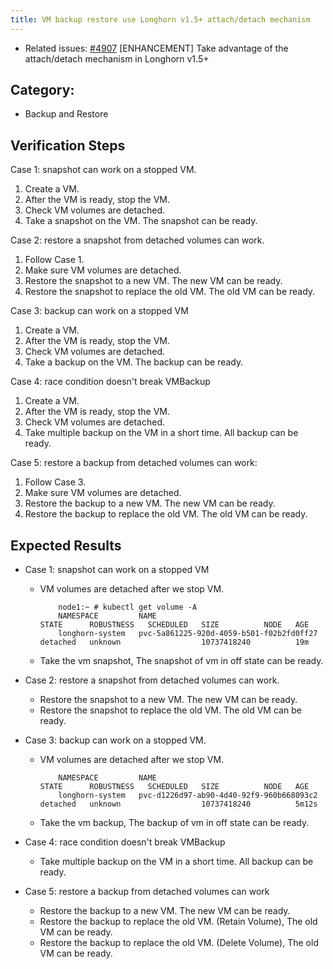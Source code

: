 ```yaml
---
title: VM backup restore use Longhorn v1.5+ attach/detach mechanism
---
```


* Related issues: [#4907](https://github.com/harvester/harvester/issues/4907) [ENHANCEMENT] Take advantage of the attach/detach mechanism in Longhorn v1.5+

## Category: 
* Backup and Restore

## Verification Steps
Case 1: snapshot can work on a stopped VM.
1. Create a VM.
1. After the VM is ready, stop the VM.
1. Check VM volumes are detached.
1. Take a snapshot on the VM. The snapshot can be ready.

Case 2: restore a snapshot from detached volumes can work.
1. Follow Case 1.
1. Make sure VM volumes are detached.
1. Restore the snapshot to a new VM. The new VM can be ready.
1. Restore the snapshot to replace the old VM. The old VM can be ready.

Case 3: backup can work on a stopped VM
1. Create a VM.
1. After the VM is ready, stop the VM.
1. Check VM volumes are detached.
1. Take a backup on the VM. The backup can be ready.

Case 4: race condition doesn't break VMBackup
1. Create a VM.
1. After the VM is ready, stop the VM.
1. Check VM volumes are detached.
1. Take multiple backup on the VM in a short time. All backup can be ready.

Case 5: restore a backup from detached volumes can work:
1. Follow Case 3.
1. Make sure VM volumes are detached.
1. Restore the backup to a new VM. The new VM can be ready.
1. Restore the backup to replace the old VM. The old VM can be ready.

## Expected Results
* Case 1: snapshot can work on a stopped VM 
   - VM volumes are detached after we stop VM.
      ```
          node1:~ # kubectl get volume -A
          NAMESPACE         NAME                                       STATE      ROBUSTNESS   SCHEDULED   SIZE          NODE   AGE
          longhorn-system   pvc-5a861225-920d-4059-b501-f02b2fd0ff27   detached   unknown                  10737418240          19m
      ```
   - Take the vm snapshot, The snapshot of vm in off state can be ready.
* Case 2: restore a snapshot from detached volumes can work. 
   - Restore the snapshot to a new VM. The new VM can be ready.
   - Restore the snapshot to replace the old VM. The old VM can be ready.

* Case 3: backup can work on a stopped VM. 
   - VM volumes are detached after we stop VM.
      ```
          NAMESPACE         NAME                                       STATE      ROBUSTNESS   SCHEDULED   SIZE          NODE   AGE
          longhorn-system   pvc-d1226d97-ab90-4d40-92f9-960b668093c2   detached   unknown                  10737418240          5m12s
      ```
   -  Take the vm backup, The backup of vm in off state can be ready.

* Case 4: race condition doesn't break VMBackup 
   - Take multiple backup on the VM in a short time. All backup can be ready.

* Case 5: restore a backup from detached volumes can work 
   - Restore the backup to a new VM. The new VM can be ready.
   - Restore the backup to replace the old VM. (Retain Volume), The old VM can be ready.
   - Restore the backup to replace the old VM. (Delete Volume), The old VM can be ready.
